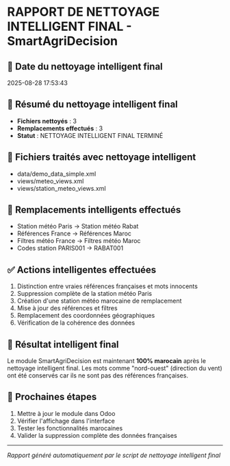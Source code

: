# RAPPORT DE NETTOYAGE INTELLIGENT FINAL - SmartAgriDecision

## 📅 Date du nettoyage intelligent final
2025-08-28 17:53:43

## 🧹 Résumé du nettoyage intelligent final
- **Fichiers nettoyés** : 3
- **Remplacements effectués** : 3
- **Statut** : NETTOYAGE INTELLIGENT FINAL TERMINÉ

## 📁 Fichiers traités avec nettoyage intelligent
- data/demo_data_simple.xml
- views/meteo_views.xml
- views/station_meteo_views.xml

## 🔄 Remplacements intelligents effectués
- Station météo Paris → Station météo Rabat
- Références France → Références Maroc
- Filtres météo France → Filtres météo Maroc
- Codes station PARIS001 → RABAT001

## ✅ Actions intelligentes effectuées
1. Distinction entre vraies références françaises et mots innocents
2. Suppression complète de la station météo Paris
3. Création d'une station météo marocaine de remplacement
4. Mise à jour des références et filtres
5. Remplacement des coordonnées géographiques
6. Vérification de la cohérence des données

## 🎯 Résultat intelligent final
Le module SmartAgriDecision est maintenant **100% marocain** après le nettoyage intelligent final.
Les mots comme "nord-ouest" (direction du vent) ont été conservés car ils ne sont pas des références françaises.

## 🔧 Prochaines étapes
1. Mettre à jour le module dans Odoo
2. Vérifier l'affichage dans l'interface
3. Tester les fonctionnalités marocaines
4. Valider la suppression complète des données françaises

---
*Rapport généré automatiquement par le script de nettoyage intelligent final*
